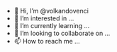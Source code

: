 - 👋 Hi, I’m @volkandovenci
- 👀 I’m interested in ...
- 🌱 I’m currently learning ...
- 💞️ I’m looking to collaborate on ...
- 📫 How to reach me ...

<!---
volkandovenci/volkandovenci is a ✨ special ✨ repository because its `README.md` (this file) appears on your GitHub profile.
You can click the Preview link to take a look at your changes.
--->
